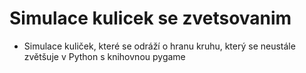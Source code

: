 # Simulace kulicek se zvetsovanim

- Simulace kuliček, které se odráží o hranu kruhu, který se neustále zvětšuje v Python s knihovnou pygame